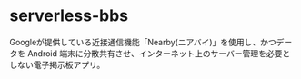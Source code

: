 # serverless-bbs

Googleが提供している近接通信機能「Nearby(ニアバイ)」を使用し、かつデータを Android 端末に分散共有させ、インターネット上のサーバー管理を必要としない電子掲示板アプリ。
